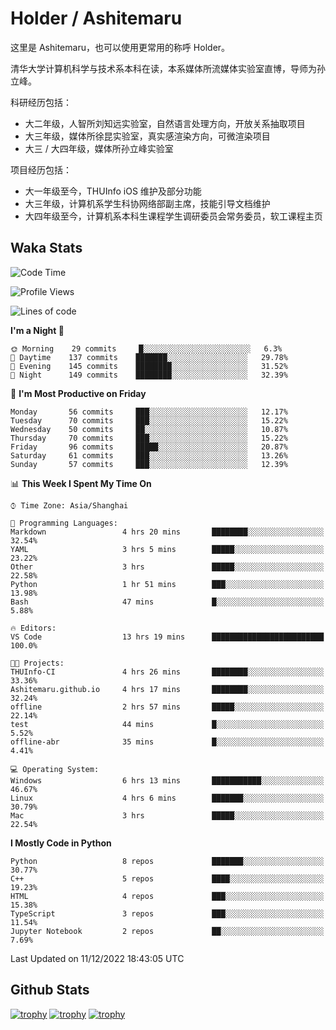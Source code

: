# Holder / Ashitemaru

这里是 Ashitemaru，也可以使用更常用的称呼 Holder。

清华大学计算机科学与技术系本科在读，本系媒体所流媒体实验室直博，导师为孙立峰。

科研经历包括：

- 大二年级，人智所刘知远实验室，自然语言处理方向，开放关系抽取项目
- 大三年级，媒体所徐昆实验室，真实感渲染方向，可微渲染项目
- 大三 / 大四年级，媒体所孙立峰实验室

项目经历包括：

- 大一年级至今，THUInfo iOS 维护及部分功能
- 大三年级，计算机系学生科协网络部副主席，技能引导文档维护
- 大四年级至今，计算机系本科生课程学生调研委员会常务委员，软工课程主页

## Waka Stats

<!--START_SECTION:waka-->
![Code Time](http://img.shields.io/badge/Code%20Time-300%20hrs%2059%20mins-blue)

![Profile Views](http://img.shields.io/badge/Profile%20Views-0-blue)

![Lines of code](https://img.shields.io/badge/From%20Hello%20World%20I%27ve%20Written-328%20Thousand%20lines%20of%20code-blue)

**I'm a Night 🦉** 

```text
🌞 Morning    29 commits     █░░░░░░░░░░░░░░░░░░░░░░░░   6.3% 
🌆 Daytime    137 commits    ███████░░░░░░░░░░░░░░░░░░   29.78% 
🌃 Evening    145 commits    ████████░░░░░░░░░░░░░░░░░   31.52% 
🌙 Night      149 commits    ████████░░░░░░░░░░░░░░░░░   32.39%

```
📅 **I'm Most Productive on Friday** 

```text
Monday       56 commits     ███░░░░░░░░░░░░░░░░░░░░░░   12.17% 
Tuesday      70 commits     ███░░░░░░░░░░░░░░░░░░░░░░   15.22% 
Wednesday    50 commits     ██░░░░░░░░░░░░░░░░░░░░░░░   10.87% 
Thursday     70 commits     ███░░░░░░░░░░░░░░░░░░░░░░   15.22% 
Friday       96 commits     █████░░░░░░░░░░░░░░░░░░░░   20.87% 
Saturday     61 commits     ███░░░░░░░░░░░░░░░░░░░░░░   13.26% 
Sunday       57 commits     ███░░░░░░░░░░░░░░░░░░░░░░   12.39%

```


📊 **This Week I Spent My Time On** 

```text
⌚︎ Time Zone: Asia/Shanghai

💬 Programming Languages: 
Markdown                 4 hrs 20 mins       ████████░░░░░░░░░░░░░░░░░   32.54% 
YAML                     3 hrs 5 mins        █████░░░░░░░░░░░░░░░░░░░░   23.22% 
Other                    3 hrs               █████░░░░░░░░░░░░░░░░░░░░   22.58% 
Python                   1 hr 51 mins        ███░░░░░░░░░░░░░░░░░░░░░░   13.98% 
Bash                     47 mins             █░░░░░░░░░░░░░░░░░░░░░░░░   5.88%

🔥 Editors: 
VS Code                  13 hrs 19 mins      █████████████████████████   100.0%

🐱‍💻 Projects: 
THUInfo-CI               4 hrs 26 mins       ████████░░░░░░░░░░░░░░░░░   33.36% 
Ashitemaru.github.io     4 hrs 17 mins       ████████░░░░░░░░░░░░░░░░░   32.24% 
offline                  2 hrs 57 mins       █████░░░░░░░░░░░░░░░░░░░░   22.14% 
test                     44 mins             █░░░░░░░░░░░░░░░░░░░░░░░░   5.52% 
offline-abr              35 mins             █░░░░░░░░░░░░░░░░░░░░░░░░   4.41%

💻 Operating System: 
Windows                  6 hrs 13 mins       ███████████░░░░░░░░░░░░░░   46.67% 
Linux                    4 hrs 6 mins        ███████░░░░░░░░░░░░░░░░░░   30.79% 
Mac                      3 hrs               █████░░░░░░░░░░░░░░░░░░░░   22.54%

```

**I Mostly Code in Python** 

```text
Python                   8 repos             ███████░░░░░░░░░░░░░░░░░░   30.77% 
C++                      5 repos             ████░░░░░░░░░░░░░░░░░░░░░   19.23% 
HTML                     4 repos             ███░░░░░░░░░░░░░░░░░░░░░░   15.38% 
TypeScript               3 repos             ███░░░░░░░░░░░░░░░░░░░░░░   11.54% 
Jupyter Notebook         2 repos             ██░░░░░░░░░░░░░░░░░░░░░░░   7.69%

```



 Last Updated on 11/12/2022 18:43:05 UTC
<!--END_SECTION:waka-->

## Github Stats

[![trophy](https://github-profile-trophy.vercel.app/?username=Ashitemaru&column=7)](https://github.com/Ashitemaru)
[![trophy](https://github-readme-stats.vercel.app/api?username=Ashitemaru&show_icons=true&include_all_commits=true)](https://github.com/Ashitemaru)
[![trophy](https://github-readme-stats.vercel.app/api/top-langs/?username=Ashitemaru&layout=compact)](https://github.com/Ashitemaru)

<!--
**Ashitemaru/Ashitemaru** is a ✨ _special_ ✨ repository because its `README.md` (this file) appears on your GitHub profile.

Here are some ideas to get you started:

- 🔭 I’m currently working on ...
- 🌱 I’m currently learning ...
- 👯 I’m looking to collaborate on ...
- 🤔 I’m looking for help with ...
- 💬 Ask me about ...
- 📫 How to reach me: ...
- 😄 Pronouns: ...
- ⚡ Fun fact: ...
-->
